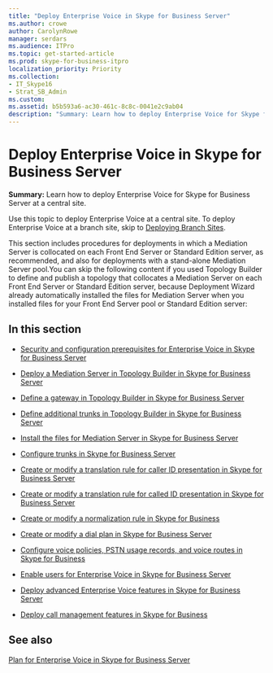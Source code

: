 ```yaml
---
title: "Deploy Enterprise Voice in Skype for Business Server"
ms.author: crowe
author: CarolynRowe
manager: serdars
ms.audience: ITPro
ms.topic: get-started-article
ms.prod: skype-for-business-itpro
localization_priority: Priority
ms.collection:
- IT_Skype16
- Strat_SB_Admin
ms.custom:
ms.assetid: b5b593a6-ac30-461c-8c8c-0041e2c9ab04
description: "Summary: Learn how to deploy Enterprise Voice for Skype for Business Server at a central site."
---
```


# Deploy Enterprise Voice in Skype for Business Server

**Summary:** Learn how to deploy Enterprise Voice for Skype for Business Server at a central site.

Use this topic to deploy Enterprise Voice at a central site. To deploy Enterprise Voice at a branch site, skip to [Deploying Branch Sites](https://technet.microsoft.com/library/1475dee0-66ae-4ee5-b6f1-7409b4bbff45.aspx).

This section includes procedures for deployments in which a Mediation Server is collocated on each Front End Server or Standard Edition server, as recommended, and also for deployments with a stand-alone Mediation Server pool.You can skip the following content if you used Topology Builder to define and publish a topology that collocates a Mediation Server on each Front End Server or Standard Edition server, because Deployment Wizard already automatically installed the files for Mediation Server when you installed files for your Front End Server pool or Standard Edition server:
## In this section

- [Security and configuration prerequisites for Enterprise Voice in Skype for Business Server](enterprise-voice-security.md)

- [Deploy a Mediation Server in Topology Builder in Skype for Business Server](deploy-a-mediation-server.md)

- [Define a gateway in Topology Builder in Skype for Business Server](define-a-gateway.md)

- [Define additional trunks in Topology Builder in Skype for Business Server](define-additional-trunks.md)

- [Install the files for Mediation Server in Skype for Business Server](install-mediation-server.md)

- [Configure trunks in Skype for Business Server](configure-trunks.md)

- [Create or modify a translation rule for caller ID presentation in Skype for Business Server](caller-id-presentation-rules.md)

- [Create or modify a translation rule for called ID presentation in Skype for Business Server](called-id-presentation-rules.md)

- [Create or modify a normalization rule in Skype for Business](normalization-rules.md)

- [Create or modify a dial plan in Skype for Business Server](dial-plans.md)

- [Configure voice policies, PSTN usage records, and voice routes in Skype for Business](voice-and-pstn.md)

- [Enable users for Enterprise Voice in Skype for Business Server](enable-users-for-enterprise-voice.md)

- [Deploy advanced Enterprise Voice features in Skype for Business Server](deploy-advanced-enterprise-voice-features.md)

- [Deploy call management features in Skype for Business](deploy-call-management-features.md)

## See also

[Plan for Enterprise Voice in Skype for Business Server](../../plan-your-deployment/enterprise-voice-solution/enterprise-voice.md)

